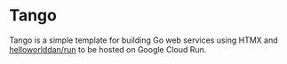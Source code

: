 # Tango

Tango is a simple template for building Go web services using HTMX and
[helloworlddan/run](https://github.com/helloworlddan/run) to be hosted on Google
Cloud Run.
